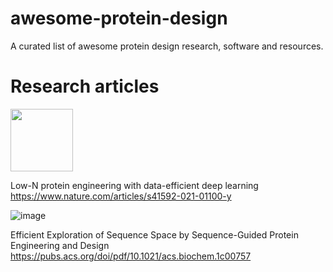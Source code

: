 # awesome-protein-design
A curated list of awesome protein design research, software and resources.

# Research articles
  
  <img src="https://user-images.githubusercontent.com/51283097/167543916-75615dbe-058f-451a-aca5-7f41db8e93d6.png" width="100" height="100">
  
  Low-N protein engineering with data-efficient deep learning
  https://www.nature.com/articles/s41592-021-01100-y
  
  
  ![image](https://user-images.githubusercontent.com/51283097/167543948-c9359f01-9c10-4044-9256-78c0c67e1f78.png)
  
  Efficient Exploration of Sequence Space by Sequence-Guided Protein Engineering and Design
  https://pubs.acs.org/doi/pdf/10.1021/acs.biochem.1c00757

